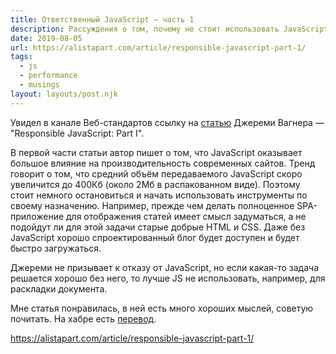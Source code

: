 ```yaml
---
title: Ответственный JavaScript — часть 1
description: Рассуждения о том, почему не стоит использовать JavaScript, если есть такая возможность (первая часть)
date: 2019-08-05
url: https://alistapart.com/article/responsible-javascript-part-1/
tags:
  - js
  - performance
  - musings
layout: layouts/post.njk
---
```

Увидел в канале Веб-стандартов ссылку на [статью](https://alistapart.com/article/responsible-javascript-part-1/) Джереми Вагнера — "Responsible JavaScript: Part I".

В первой части статьи автор пишет о том, что JavaScript оказывает большое влияние на производительность современных сайтов. Тренд говорит о том, что средний объём передаваемого JavaScript скоро увеличится до 400Кб (около 2Мб в распакованном виде). Поэтому стоит немного остановиться и начать использовать инструменты по своему назначению. Например, прежде чем делать полноценное SPA-приложение для отображения статей имеет смысл задуматься, а не подойдут ли для этой задачи старые добрые HTML и CSS. Даже без JavaScript хорошо спроектированный блог будет доступен и будет быстро загружаться.

Джереми не призывает к отказу от JavaScript, но если какая-то задача решается хорошо без него, то лучше JS не использовать, например, для раскладки документа.

Мне статья понравилась, в ней есть много хороших мыслей, советую почитать. На хабре есть [перевод](https://habr.com/ru/company/ruvds/blog/447576/).

https://alistapart.com/article/responsible-javascript-part-1/

